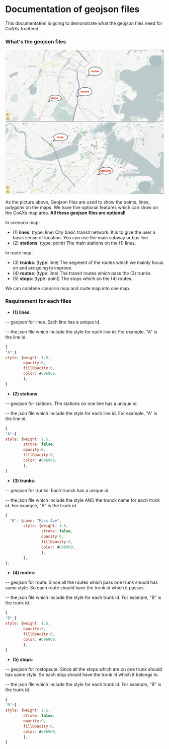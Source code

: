# Documentation of geojson files
This documentation is going to demonstrate what the geojson files need for CoAXs frontend

### What's the geojson files

![alt text](https://github.com/mitTransportAnalyst/documentation-of-geojson-files/blob/master/routemap.png "route map")
![alt text](https://github.com/mitTransportAnalyst/documentation-of-geojson-files/blob/master/scenariomap.png "scenario map")



As the picture above, Geojson files are used to show the points, lines, polygons on the maps. We have five optional features which can show on the CoAXs map area. **All these geojson files are optional!**

In scenario map:
- (1) **lines**: (type: line) City basic transit network. It is to give the user a basic sense of location. You can use the main subway or bus line
- (2) **stations**: (type: point) The main stations on the (1) lines.  

In route map:
- (3) **trunks**: (type: line) The segment of the routes which we mainly focus on and are going to improve. 
- (4) **routes**: (type: line) The transit routes which pass the (3) trunks.
- (5) **stops**: (type: point) The stops which on the (4) routes.

We can combine scenario map and route map into one map. 

### Requirement for each files
- **(1) lines**:

-- geojson for lines. Each line has a unique id.

-- the json file which include the style for each line id. For example, "A" is the line id.
```javascript
{
"A":{
style: {weight: 1.5,
		opacity:0,
		fillOpacity:0,
		color: #696969,
		},
}
```

- **(2) stations**:

-- geojson for stations. The stations on one line has a unique id.

-- the json file which include the style for each line id. For example, "A" is the line id.
```javascript
{
"A":{
style: {weight: 1.5,
        stroke: false,
		opacity:0,
		fillOpacity:0,
		color: #696969,
		},
}
```

- **(3) trunks**:

-- geojson for trunks. Each trunck has a unique id.

-- the json file which include the style AND the trunck name for each trunk id. For example, "B" is the trunk id.
```javascript
{
  "B": {name: "Mass Ave", 
        style: {weight: 1.5,
                stroke: false,
		        opacity:0,
		        fillOpacity:0,
		        color: #696969,
		        },
		},
};
```

- **(4) routes**:

-- geojson for route. Since all the routes which pass one trunk should has same style. So each route should have the trunk id which it passes.

-- the json file which include the style for each trunk id. For example, "B" is the trunk id.
```javascript
{
"B":{
style: {weight: 1.5,
		opacity:0,
		fillOpacity:0,
		color: #696969,
		},
}
```

- **(5) stops**:

-- geojson for rostopsute. Since all the stops which are on one trunk should has same style. So each stop should have the trunk id which it belongs to.

-- the json file which include the style for each trunk id. For example, "B" is the trunk id.
```javascript
{
"B":{
style: {weight: 1.5,
        stroke: false,
        opacity:0,
        fillOpacity:0,
        color: #696969,
        },
}
```



